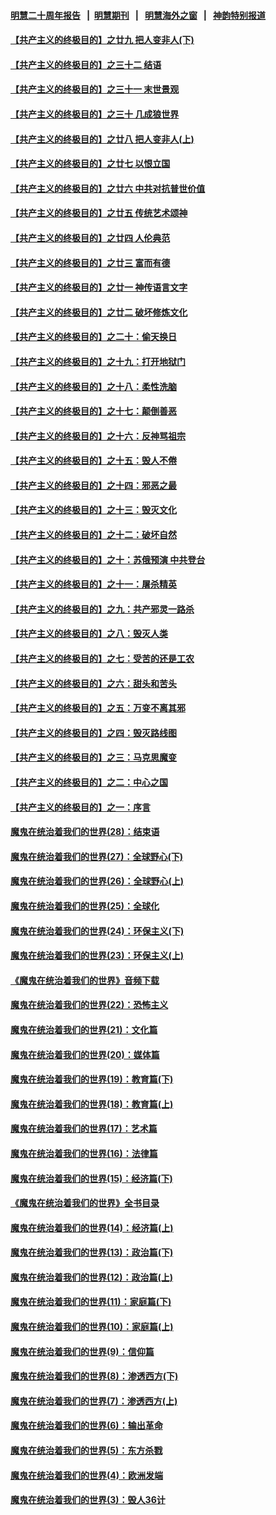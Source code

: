 #### [明慧二十周年报告](https://github.com/gfw-breaker/mh-reports/blob/master/README.md?t=07221700) &nbsp;&nbsp;|&nbsp;&nbsp;[明慧期刊](https://github.com/gfw-breaker/mh-qikan) &nbsp;&nbsp;|&nbsp;&nbsp; [明慧海外之窗](https://github.com/gfw-breaker/mh-news/blob/master/README.md?t=07221700) &nbsp;&nbsp;|&nbsp;&nbsp; [神韵特别报道](https://github.com/gfw-breaker/mh-news/blob/master/shenyun.md?t=07221700) 

#### [【共产主义的终极目的】之廿九 把人变非人(下)](../pages/nsc422/n11344140.md?t=07221700) 

#### [【共产主义的终极目的】之三十二 结语](../pages/nsc422/n11360535.md?t=07221700) 

#### [【共产主义的终极目的】之三十一 末世景观](../pages/nsc422/n11351129.md?t=07221700) 

#### [【共产主义的终极目的】之三十 几成狼世界](../pages/nsc422/n11348280.md?t=07221700) 

#### [【共产主义的终极目的】之廿八 把人变非人(上)](../pages/nsc422/n11340492.md?t=07221700) 

#### [【共产主义的终极目的】之廿七 以恨立国](../pages/nsc422/n11336944.md?t=07221700) 

#### [【共产主义的终极目的】之廿六 中共对抗普世价值](../pages/nsc422/n11324785.md?t=07221700) 

#### [【共产主义的终极目的】之廿五 传统艺术颂神](../pages/nsc422/n11296396.md?t=07221700) 

#### [【共产主义的终极目的】之廿四 人伦典范](../pages/nsc422/n11296397.md?t=07221700) 

#### [【共产主义的终极目的】之廿三 富而有德](../pages/nsc422/n11283598.md?t=07221700) 

#### [【共产主义的终极目的】之廿一 神传语言文字](../pages/nsc422/n11263265.md?t=07221700) 

#### [【共产主义的终极目的】之廿二 破坏修炼文化](../pages/nsc422/n11245728.md?t=07221700) 

#### [【共产主义的终极目的】之二十：偷天换日](../pages/nsc422/n11238846.md?t=07221700) 

#### [【共产主义的终极目的】之十九：打开地狱门](../pages/nsc422/n11206376.md?t=07221700) 

#### [【共产主义的终极目的】之十八：柔性洗脑](../pages/nsc422/n11199994.md?t=07221700) 

#### [【共产主义的终极目的】之十七：颠倒善恶](../pages/nsc422/n11179782.md?t=07221700) 

#### [【共产主义的终极目的】之十六：反神骂祖宗](../pages/nsc422/n11166798.md?t=07221700) 

#### [【共产主义的终极目的】之十五：毁人不倦](../pages/nsc422/n11166792.md?t=07221700) 

#### [【共产主义的终极目的】之十四：邪恶之最](../pages/nsc422/n11150249.md?t=07221700) 

#### [【共产主义的终极目的】之十三：毁灭文化](../pages/nsc422/n11135227.md?t=07221700) 

#### [【共产主义的终极目的】之十二：破坏自然](../pages/nsc422/n11135214.md?t=07221700) 

#### [【共产主义的终极目的】之十：苏俄预演 中共登台](../pages/nsc422/n11118424.md?t=07221700) 

#### [【共产主义的终极目的】之十一：屠杀精英](../pages/nsc422/n11118442.md?t=07221700) 

#### [【共产主义的终极目的】之九：共产邪灵一路杀](../pages/nsc422/n11114139.md?t=07221700) 

#### [【共产主义的终极目的】之八：毁灭人类](../pages/nsc422/n11108503.md?t=07221700) 

#### [【共产主义的终极目的】之七：受苦的还是工农](../pages/nsc422/n11101809.md?t=07221700) 

#### [【共产主义的终极目的】之六：甜头和苦头](../pages/nsc422/n11096971.md?t=07221700) 

#### [【共产主义的终极目的】之五：万变不离其邪](../pages/nsc422/n11091285.md?t=07221700) 

#### [【共产主义的终极目的】之四：毁灭路线图](../pages/nsc422/n11086284.md?t=07221700) 

#### [【共产主义的终极目的】之三：马克思魔变](../pages/nsc422/n11061941.md?t=07221700) 

#### [【共产主义的终极目的】之二：中心之国](../pages/nsc422/n11047728.md?t=07221700) 

#### [【共产主义的终极目的】之一：序言](../pages/nsc422/n11086077.md?t=07221700) 

#### [魔鬼在统治着我们的世界(28)：结束语](../pages/nsc422/n10936246.md?t=07221700) 

#### [魔鬼在统治着我们的世界(27)：全球野心(下)](../pages/nsc422/n10928319.md?t=07221700) 

#### [魔鬼在统治着我们的世界(26)：全球野心(上)](../pages/nsc422/n10900318.md?t=07221700) 

#### [魔鬼在统治着我们的世界(25)：全球化](../pages/nsc422/n10788205.md?t=07221700) 

#### [魔鬼在统治着我们的世界(24)：环保主义(下)](../pages/nsc422/n10695307.md?t=07221700) 

#### [魔鬼在统治着我们的世界(23)：环保主义(上)](../pages/nsc422/n10688613.md?t=07221700) 

#### [《魔鬼在统治着我们的世界》音频下载](../pages/nsc422/n10635553.md?t=07221700) 

#### [魔鬼在统治着我们的世界(22)：恐怖主义](../pages/nsc422/n10614727.md?t=07221700) 

#### [魔鬼在统治着我们的世界(21)：文化篇](../pages/nsc422/n10597706.md?t=07221700) 

#### [魔鬼在统治着我们的世界(20)：媒体篇](../pages/nsc422/n10586579.md?t=07221700) 

#### [魔鬼在统治着我们的世界(19)：教育篇(下)](../pages/nsc422/n10564808.md?t=07221700) 

#### [魔鬼在统治着我们的世界(18)：教育篇(上)](../pages/nsc422/n10526970.md?t=07221700) 

#### [魔鬼在统治着我们的世界(17)：艺术篇](../pages/nsc422/n10499093.md?t=07221700) 

#### [魔鬼在统治着我们的世界(16)：法律篇](../pages/nsc422/n10485969.md?t=07221700) 

#### [魔鬼在统治着我们的世界(15)：经济篇(下)](../pages/nsc422/n10469975.md?t=07221700) 

#### [《魔鬼在统治着我们的世界》全书目录](../pages/nsc422/n10464261.md?t=07221700) 

#### [魔鬼在统治着我们的世界(14)：经济篇(上)](../pages/nsc422/n10457370.md?t=07221700) 

#### [魔鬼在统治着我们的世界(13)：政治篇(下)](../pages/nsc422/n10448270.md?t=07221700) 

#### [魔鬼在统治着我们的世界(12)：政治篇(上)](../pages/nsc422/n10444576.md?t=07221700) 

#### [魔鬼在统治着我们的世界(11)：家庭篇(下)](../pages/nsc422/n10440961.md?t=07221700) 

#### [魔鬼在统治着我们的世界(10)：家庭篇(上)](../pages/nsc422/n10435448.md?t=07221700) 

#### [魔鬼在统治着我们的世界(9)：信仰篇](../pages/nsc422/n10432159.md?t=07221700) 

#### [魔鬼在统治着我们的世界(8)：渗透西方(下)](../pages/nsc422/n10429603.md?t=07221700) 

#### [魔鬼在统治着我们的世界(7)：渗透西方(上)](../pages/nsc422/n10426013.md?t=07221700) 

#### [魔鬼在统治着我们的世界(6)：输出革命](../pages/nsc422/n10421536.md?t=07221700) 

#### [魔鬼在统治着我们的世界(5)：东方杀戮](../pages/nsc422/n10417707.md?t=07221700) 

#### [魔鬼在统治着我们的世界(4)：欧洲发端](../pages/nsc422/n10414890.md?t=07221700) 

#### [魔鬼在统治着我们的世界(3)：毁人36计](../pages/nsc422/n10411583.md?t=07221700) 

